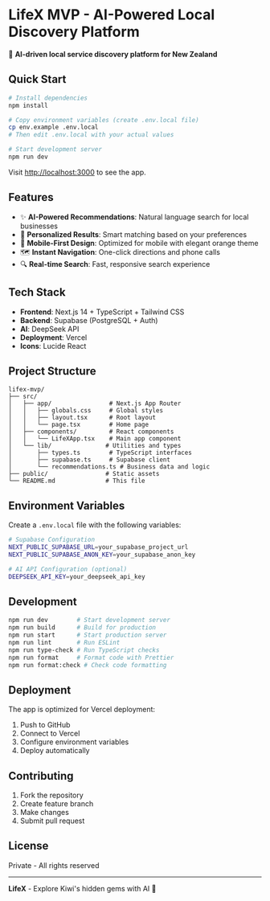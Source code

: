 # LifeX MVP - AI-Powered Local Discovery Platform

🥝 **AI-driven local service discovery platform for New Zealand**

## Quick Start

```bash
# Install dependencies
npm install

# Copy environment variables (create .env.local file)
cp env.example .env.local
# Then edit .env.local with your actual values

# Start development server
npm run dev
```

Visit [http://localhost:3000](http://localhost:3000) to see the app.

## Features

- ✨ **AI-Powered Recommendations**: Natural language search for local businesses
- 🎯 **Personalized Results**: Smart matching based on your preferences  
- 📱 **Mobile-First Design**: Optimized for mobile with elegant orange theme
- 🗺️ **Instant Navigation**: One-click directions and phone calls
- 🔍 **Real-time Search**: Fast, responsive search experience

## Tech Stack

- **Frontend**: Next.js 14 + TypeScript + Tailwind CSS
- **Backend**: Supabase (PostgreSQL + Auth)
- **AI**: DeepSeek API
- **Deployment**: Vercel
- **Icons**: Lucide React

## Project Structure

```
lifex-mvp/
├── src/
│   ├── app/                # Next.js App Router
│   │   ├── globals.css     # Global styles
│   │   ├── layout.tsx      # Root layout
│   │   └── page.tsx        # Home page
│   ├── components/         # React components
│   │   └── LifeXApp.tsx    # Main app component
│   └── lib/               # Utilities and types
│       ├── types.ts        # TypeScript interfaces
│       ├── supabase.ts     # Supabase client
│       └── recommendations.ts # Business data and logic
├── public/                # Static assets
└── README.md              # This file
```

## Environment Variables

Create a `.env.local` file with the following variables:

```bash
# Supabase Configuration
NEXT_PUBLIC_SUPABASE_URL=your_supabase_project_url
NEXT_PUBLIC_SUPABASE_ANON_KEY=your_supabase_anon_key

# AI API Configuration (optional)
DEEPSEEK_API_KEY=your_deepseek_api_key
```

## Development

```bash
npm run dev        # Start development server
npm run build      # Build for production  
npm run start      # Start production server
npm run lint       # Run ESLint
npm run type-check # Run TypeScript checks
npm run format     # Format code with Prettier
npm run format:check # Check code formatting
```

## Deployment

The app is optimized for Vercel deployment:

1. Push to GitHub
2. Connect to Vercel
3. Configure environment variables
4. Deploy automatically

## Contributing

1. Fork the repository
2. Create feature branch
3. Make changes
4. Submit pull request

## License

Private - All rights reserved

---

**LifeX** - Explore Kiwi's hidden gems with AI 🚀